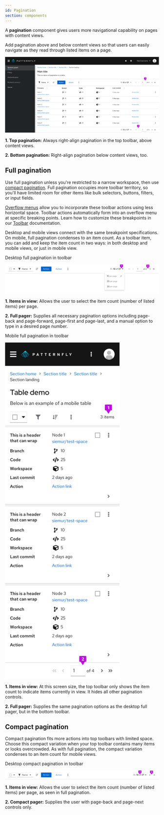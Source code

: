 ```yaml
---
id: Pagination
section: components
---
```

A **pagination** component gives users more navigational capability on pages with content views.

Add pagination above and below content views so that users can easily navigate as they read through listed items on a page.

<img src="./img/full-page.png" alt="Example of pagination on full page table" />

**1. Top pagination:** Always right-align pagination in the top toolbar, above content views.

**2. Bottom pagination:** Right-align pagination below content views, too.

## Full pagination

Use full pagination unless you're restricted to a narrow workspace, then use <a href="#compact-pagination">compact pagination</a>. Full pagination occupies more toolbar territory, so you'll have limited room for other items like bulk selectors, buttons, filters, or input fields. 

[Overflow menus](/components/toolbar/design-guidelines#overflow-menu) allow you to incorporate these toolbar actions using less horizontal space. Toolbar actions automatically form into an overflow menu at specific breaking points. Learn how to customize these breakpoints in our [Toolbar](/components/toolbar/design-guidelines) documentation.

Desktop and mobile views connect with the same breakpoint specifications. On mobile, full pagination condenses to an item count. As a toolbar item, you can add and keep the item count in two ways: in both desktop and mobile views, or just in mobile view.

Desktop full pagination in toolbar

<img src="./img/full-pagination.png" alt="Example of full pagination" />

**1. Items in view:** Allows the user to select the item count (number of listed items) per page.

**2. Full pager:** Supplies all necessary pagination options including page-back and page-forward, page-first and page-last, and a manual option to type in a desired page number.

Mobile full pagination in toolbar

<img src="./img/mobile-pagination.png" alt="Example of pagination on mobile table view" width="375"/>

**1. Items in view:** At this screen size, the top toolbar only shows the item count to indicate items currently in view. It hides all other pagination controls. 

**2. Full pager:** Supplies the same pagination options as the desktop full pager, but in the bottom toolbar.

## Compact pagination

Compact pagination fits more actions into top toolbars with limited space. Choose this compact variation when your top toolbar contains many items or looks overcrowded. As with full pagination, the compact variation condenses to an item count for mobile views.

Desktop compact pagination in toolbar

<img src="./img/compact-pagination.png" alt="Example of compact pagination" />

**1. Items in view:** Allows the user to select the item count (number of listed items) per page, as seen in full pagination.

**2. Compact pager:** Supplies the user with page-back and page-next controls only.